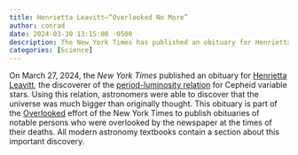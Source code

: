 ```yaml
---
title: Henrietta Leavitt—“Overlooked No More”
author: conrad
date: 2024-03-30 13:15:00 -0500
description: The New York Times has published an obituary for Henrietta Leavitt.
categories: [Science]
---
```

On March 27, 2024, the *New York Times* published an obituary for [Henrietta
Leavitt](https://www.nytimes.com/2024/03/27/obituaries/henrietta-leavitt-overlooked.html),
the discoverer of the [period-luminosity
relation](https://en.wikipedia.org/wiki/Period-luminosity_relation) for Cepheid
variable stars. Using this relation, astronomers were able to discover that the
universe was much bigger than originally thought. This obituary is part of the
[Overlooked](https://www.nytimes.com/spotlight/overlooked) effort of the New
York Times to publish obituaries of notable persons who were overlooked by the
newspaper at the times of their deaths. All modern astronomy textbooks contain a
section about this important discovery.
